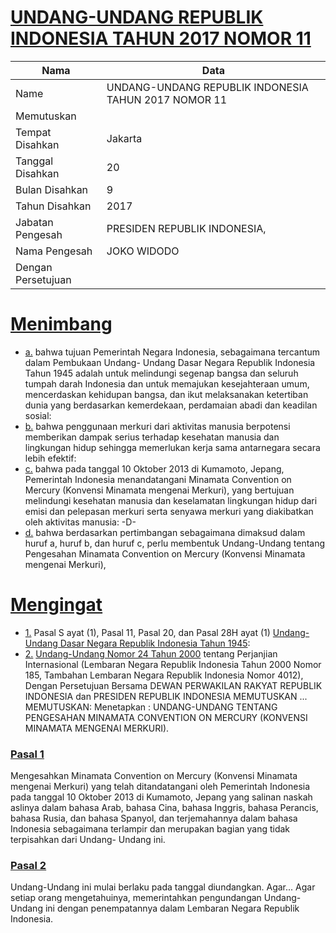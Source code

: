 # [UNDANG-UNDANG REPUBLIK INDONESIA TAHUN 2017 NOMOR 11](http://example.org/legal/document/uu/2017/11)

| Nama | Data |
| ------ | ----- |
|Name|UNDANG-UNDANG REPUBLIK INDONESIA TAHUN 2017 NOMOR 11|
|Memutuskan||
|Tempat Disahkan|Jakarta|
|Tanggal Disahkan|20|
|Bulan Disahkan|9|
|Tahun Disahkan|2017|
|Jabatan Pengesah|PRESIDEN REPUBLIK INDONESIA,|
|Nama Pengesah|JOKO WIDODO|
|Dengan Persetujuan||
# [Menimbang](http://example.org/legal/document/uu/2017/11/menimbang)

* [a.](http://example.org/legal/document/uu/2017/11/menimbang/point/a) bahwa tujuan Pemerintah Negara Indonesia, sebagaimana tercantum dalam Pembukaan Undang- Undang Dasar Negara Republik Indonesia Tahun 1945 adalah untuk melindungi segenap bangsa dan seluruh tumpah darah Indonesia dan untuk memajukan kesejahteraan umum, mencerdaskan kehidupan bangsa, dan ikut melaksanakan ketertiban dunia yang berdasarkan kemerdekaan, perdamaian abadi dan keadilan sosial:
* [b.](http://example.org/legal/document/uu/2017/11/menimbang/point/b) bahwa penggunaan merkuri dari aktivitas manusia berpotensi memberikan dampak serius terhadap kesehatan manusia dan lingkungan hidup sehingga memerlukan kerja sama antarnegara secara lebih efektif:
* [c.](http://example.org/legal/document/uu/2017/11/menimbang/point/c) bahwa pada tanggal 10 Oktober 2013 di Kumamoto, Jepang, Pemerintah Indonesia menandatangani Minamata Convention on Mercury (Konvensi Minamata mengenai Merkuri), yang bertujuan melindungi kesehatan manusia dan keselamatan lingkungan hidup dari emisi dan pelepasan merkuri serta senyawa merkuri yang diakibatkan oleh aktivitas manusia: -D-
* [d.](http://example.org/legal/document/uu/2017/11/menimbang/point/d) bahwa berdasarkan pertimbangan sebagaimana dimaksud dalam huruf a, huruf b, dan huruf c, perlu membentuk Undang-Undang tentang Pengesahan Minamata Convention on Mercury (Konvensi Minamata mengenai Merkuri),
# [Mengingat](http://example.org/legal/document/uu/2017/11/mengingat)

* [1.](http://example.org/legal/document/uu/2017/11/mengingat/point/0001) Pasal S ayat (1), Pasal 11, Pasal 20, dan Pasal 28H ayat (1) [Undang-Undang Dasar Negara Republik Indonesia Tahun 1945](http://example.org/legal/document/uu):
* [2.](http://example.org/legal/document/uu/2017/11/mengingat/point/0002) [Undang-Undang Nomor 24 Tahun 2000](http://example.org/legal/document/uu/2000/24) tentang Perjanjian Internasional (Lembaran Negara Republik Indonesia Tahun 2000 Nomor 185, Tambahan Lembaran Negara Republik Indonesia Nomor 4012), Dengan Persetujuan Bersama DEWAN PERWAKILAN RAKYAT REPUBLIK INDONESIA dan PRESIDEN REPUBLIK INDONESIA MEMUTUSKAN ... MEMUTUSKAN: Menetapkan : UNDANG-UNDANG TENTANG PENGESAHAN MINAMATA CONVENTION ON MERCURY (KONVENSI MINAMATA MENGENAI MERKURI).

### [Pasal 1](http://example.org/legal/document/uu/2017/11/pasal/0001)
Mengesahkan Minamata Convention on Mercury (Konvensi Minamata mengenai Merkuri) yang telah ditandatangani oleh Pemerintah Indonesia pada tanggal 10 Oktober 2013 di Kumamoto, Jepang yang salinan naskah aslinya dalam bahasa Arab, bahasa Cina, bahasa Inggris, bahasa Perancis, bahasa Rusia, dan bahasa Spanyol, dan terjemahannya dalam bahasa Indonesia sebagaimana terlampir dan merupakan bagian yang tidak terpisahkan dari Undang- Undang ini.


### [Pasal 2](http://example.org/legal/document/uu/2017/11/pasal/0002)
Undang-Undang ini mulai berlaku pada tanggal diundangkan. Agar... Agar setiap orang mengetahuinya, memerintahkan pengundangan Undang-Undang ini dengan penempatannya dalam Lembaran Negara Republik Indonesia.

